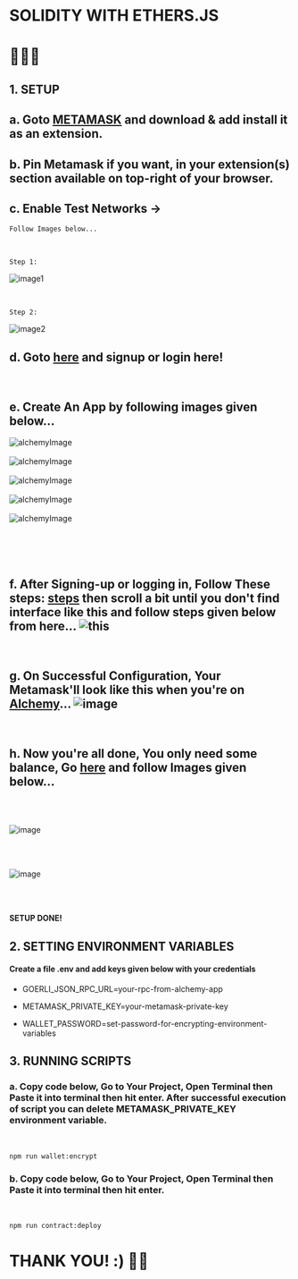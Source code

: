 # SOLIDITY WITH ETHERS.JS

# 🚀🚀🚀

## 1. **SETUP**

## a. Goto [METAMASK](https://metamask.io/) and download & add install it as an extension.

## b. Pin Metamask if you want, in your extension(s) section available on top-right of your browser.

## c. Enable Test Networks ->

    Follow Images below...

<br />

    Step 1:

![image1](./assets/metamask%201.png)

<br />

    Step 2:

![image2](./assets/metamask%202.png)

## d. Goto [here](https://www.alchemy.com/) and signup or login here!

<br />

## e. Create An App by following images given below...

![alchemyImage](./assets/alchemy%202.png)
<br />
<br />
![alchemyImage](./assets/alchemy%203.png)
<br />
<br />
![alchemyImage](./assets/alchemy%204.png)
<br />
<br />
![alchemyImage](./assets/alchemy%205.png)
<br />
<br />
![alchemyImage](./assets/alchemy%206.png)
<br />
<br />
<br />
<br />
<br />

## f. After Signing-up or logging in, Follow These steps: [steps](https://www.alchemy.com/blog/supercharge-metamask) then scroll a bit until you don't find interface like this and follow steps given below from here... ![this](./assets/alchemy%201.png)

<br />

## g. On Successful Configuration, Your Metamask'll look like this when you're on [Alchemy](https://www.alchemy.com)... ![image](./assets/metamask%203.png)

<br />

## h. Now you're all done, You only need some balance, Go [here](https://goerlifaucet.com/) and follow Images given below...

<br />
<br />

![image](./assets/alchemy%207.png)

<br />
<br />

![image](./assets/alchemy%208.png)

<br />
<br />

**SETUP DONE!**

## 2. **SETTING ENVIRONMENT VARIABLES**
#### **Create a file .env and add keys given below with your credentials**
-   GOERLI_JSON_RPC_URL=your-rpc-from-alchemy-app

-   METAMASK_PRIVATE_KEY=your-metamask-private-key

-   WALLET_PASSWORD=set-password-for-encrypting-environment-variables

## 3. **RUNNING SCRIPTS**

### a. Copy code below, Go to Your Project, Open Terminal then Paste it into terminal then hit enter. After successful execution of script you can delete **METAMASK_PRIVATE_KEY** environment variable.

<br />

```shell
npm run wallet:encrypt
```

### b. Copy code below, Go to Your Project, Open Terminal then Paste it into terminal then hit enter.

<br />

```shell
npm run contract:deploy
```

# **THANK YOU! :) 🏴‍☠️**
